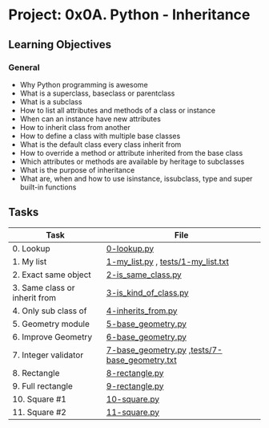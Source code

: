 # Project: 0x0A. Python - Inheritance

<h2>Learning Objectives</h2>

<h3>General</h3>

<ul>
<li>Why Python programming is awesome</li>
<li>What is a superclass, baseclass or parentclass</li>
<li>What is a subclass</li>
<li>How to list all attributes and methods of a class or instance</li>
<li>When can an instance have new attributes</li>
<li>How to inherit class from another</li>
<li>How to define a class with multiple base classes</li>
<li>What is the default class every class inherit from</li>
<li>How to override a method or attribute inherited from the base class</li>
<li>Which attributes or methods are available by heritage to subclasses</li>
<li>What is the purpose of inheritance</li>
<li>What are, when and how to use isinstance, issubclass, type and super built-in functions</li>
</ul>

<h2>Tasks</h2>

| Task | File |
| ---- | ---- |
| 0. Lookup | [0-lookup.py](./0-lookup.py) |
| 1. My list | [1-my_list.py](./1-my_list.py) , [tests/1-my_list.txt](./tests/1-my_list.txt) |
| 2. Exact same object | [2-is_same_class.py](./2-is_same_class.py) |
| 3. Same class or inherit from | [3-is_kind_of_class.py](./3-is_kind_of_class.py) |
| 4. Only sub class of | [4-inherits_from.py](./4-inherits_from.py) |
| 5. Geometry module | [5-base_geometry.py](./5-base_geometry.py) |
| 6. Improve Geometry | [6-base_geometry.py](./6-base_geometry.py) |
| 7. Integer validator | [7-base_geometry.py](./7-base_geometry.py) ,[tests/7-base_geometry.txt](./tests/7-base_geometry.txt) |
| 8. Rectangle | [8-rectangle.py](./8-rectangle.py) |
| 9. Full rectangle | [9-rectangle.py](./9-rectangle.py) |
| 10. Square #1 | [10-square.py](./10-square.py) |
| 11. Square #2 | [11-square.py](./11-square.py) |